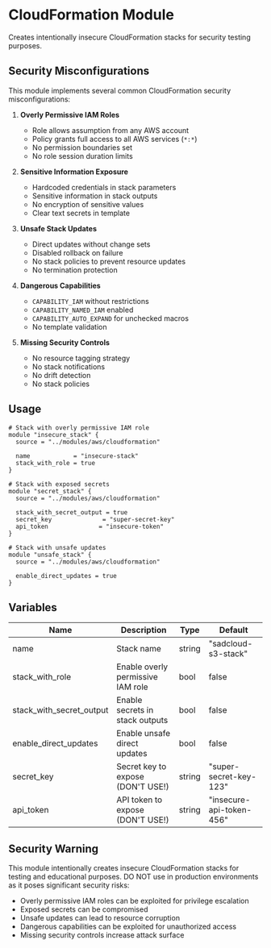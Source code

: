 # CloudFormation Module

Creates intentionally insecure CloudFormation stacks for security testing purposes.

## Security Misconfigurations

This module implements several common CloudFormation security misconfigurations:

1. **Overly Permissive IAM Roles**
   - Role allows assumption from any AWS account
   - Policy grants full access to all AWS services (`*:*`)
   - No permission boundaries set
   - No role session duration limits

2. **Sensitive Information Exposure**
   - Hardcoded credentials in stack parameters
   - Sensitive information in stack outputs
   - No encryption of sensitive values
   - Clear text secrets in template

3. **Unsafe Stack Updates**
   - Direct updates without change sets
   - Disabled rollback on failure
   - No stack policies to prevent resource updates
   - No termination protection

4. **Dangerous Capabilities**
   - `CAPABILITY_IAM` without restrictions
   - `CAPABILITY_NAMED_IAM` enabled
   - `CAPABILITY_AUTO_EXPAND` for unchecked macros
   - No template validation

5. **Missing Security Controls**
   - No resource tagging strategy
   - No stack notifications
   - No drift detection
   - No stack policies

## Usage

```hcl
# Stack with overly permissive IAM role
module "insecure_stack" {
  source = "../modules/aws/cloudformation"
  
  name            = "insecure-stack"
  stack_with_role = true
}

# Stack with exposed secrets
module "secret_stack" {
  source = "../modules/aws/cloudformation"
  
  stack_with_secret_output = true
  secret_key              = "super-secret-key"
  api_token              = "insecure-token"
}

# Stack with unsafe updates
module "unsafe_stack" {
  source = "../modules/aws/cloudformation"
  
  enable_direct_updates = true
}
```

## Variables

| Name | Description | Type | Default |
|------|-------------|------|---------|
| name | Stack name | string | "sadcloud-s3-stack" |
| stack_with_role | Enable overly permissive IAM role | bool | false |
| stack_with_secret_output | Enable secrets in stack outputs | bool | false |
| enable_direct_updates | Enable unsafe direct updates | bool | false |
| secret_key | Secret key to expose (DON'T USE!) | string | "super-secret-key-123" |
| api_token | API token to expose (DON'T USE!) | string | "insecure-api-token-456" |

## Security Warning

This module intentionally creates insecure CloudFormation stacks for testing and educational purposes. DO NOT use in production environments as it poses significant security risks:

- Overly permissive IAM roles can be exploited for privilege escalation
- Exposed secrets can be compromised
- Unsafe updates can lead to resource corruption
- Dangerous capabilities can be exploited for unauthorized access
- Missing security controls increase attack surface 